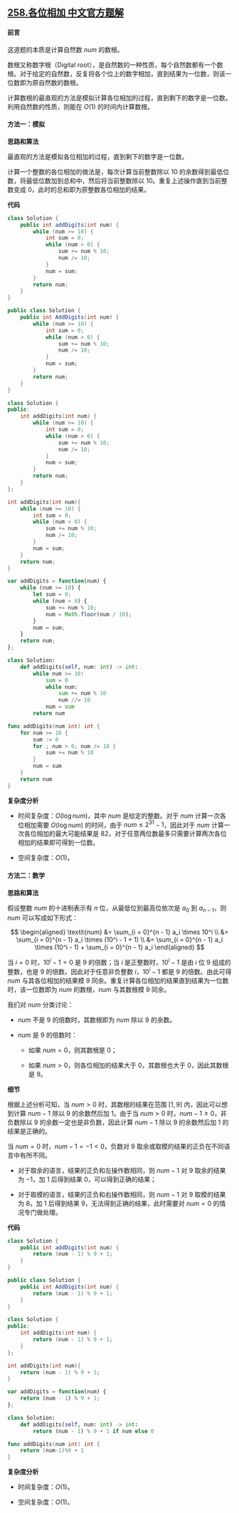 ## [258.各位相加 中文官方题解](https://leetcode.cn/problems/add-digits/solutions/100000/ge-wei-xiang-jia-by-leetcode-solution-u4kj)
#### 前言

这道题的本质是计算自然数 $\textit{num}$ 的数根。

数根又称数字根（$\text{Digital root}$），是自然数的一种性质，每个自然数都有一个数根。对于给定的自然数，反复将各个位上的数字相加，直到结果为一位数，则该一位数即为原自然数的数根。

计算数根的最直观的方法是模拟计算各位相加的过程，直到剩下的数字是一位数。利用自然数的性质，则能在 $O(1)$ 的时间内计算数根。

#### 方法一：模拟

**思路和算法**

最直观的方法是模拟各位相加的过程，直到剩下的数字是一位数。

计算一个整数的各位相加的做法是，每次计算当前整数除以 $10$ 的余数得到最低位数，将最低位数加到总和中，然后将当前整数除以 $10$。重复上述操作直到当前整数变成 $0$，此时的总和即为原整数各位相加的结果。

**代码**

```Java [sol1-Java]
class Solution {
    public int addDigits(int num) {
        while (num >= 10) {
            int sum = 0;
            while (num > 0) {
                sum += num % 10;
                num /= 10;
            }
            num = sum;
        }
        return num;
    }
}
```

```C# [sol1-C#]
public class Solution {
    public int AddDigits(int num) {
        while (num >= 10) {
            int sum = 0;
            while (num > 0) {
                sum += num % 10;
                num /= 10;
            }
            num = sum;
        }
        return num;
    }
}
```

```C++ [sol1-C++]
class Solution {
public:
    int addDigits(int num) {
        while (num >= 10) {
            int sum = 0;
            while (num > 0) {
                sum += num % 10;
                num /= 10;
            }
            num = sum;
        }
        return num;
    }
};
```

```C [sol1-C]
int addDigits(int num){
    while (num >= 10) {
        int sum = 0;
        while (num > 0) {
            sum += num % 10;
            num /= 10;
        }
        num = sum;
    }
    return num;
}
```

```JavaScript [sol1-JavaScript]
var addDigits = function(num) {
    while (num >= 10) {
        let sum = 0;
        while (num > 0) {
            sum += num % 10;
            num = Math.floor(num / 10);
        }
        num = sum;
    }
    return num;
};
```

```Python [sol1-Python3]
class Solution:
    def addDigits(self, num: int) -> int:
        while num >= 10:
            sum = 0
            while num:
                sum += num % 10
                num //= 10
            num = sum
        return num
```

```go [sol1-Golang]
func addDigits(num int) int {
    for num >= 10 {
        sum := 0
        for ; num > 0; num /= 10 {
            sum += num % 10
        }
        num = sum
    }
    return num
}
```

**复杂度分析**

- 时间复杂度：$O(\log \textit{num})$，其中 $\textit{num}$ 是给定的整数。对于 $\textit{num}$ 计算一次各位相加需要 $O(\log \textit{num})$ 的时间，由于 $\textit{num} \le 2^{31} - 1$，因此对于 $\textit{num}$ 计算一次各位相加的最大可能结果是 $82$，对于任意两位数最多只需要计算两次各位相加的结果即可得到一位数。

- 空间复杂度：$O(1)$。

#### 方法二：数学

**思路和算法**

假设整数 $\textit{num}$ 的十进制表示有 $n$ 位，从最低位到最高位依次是 $a_0$ 到 $a_{n - 1}$，则 $\textit{num}$ 可以写成如下形式：

$$
\begin{aligned}
\textit{num} &= \sum_{i = 0}^{n - 1} a_i \times 10^i \\
&= \sum_{i = 0}^{n - 1} a_i \times (10^i - 1 + 1) \\
&= \sum_{i = 0}^{n - 1} a_i \times (10^i - 1) + \sum_{i = 0}^{n - 1} a_i
\end{aligned}
$$

当 $i = 0$ 时，$10^i - 1 = 0$ 是 $9$ 的倍数；当 $i$ 是正整数时，$10^i - 1$ 是由 $i$ 位 $9$ 组成的整数，也是 $9$ 的倍数。因此对于任意非负整数 $i$，$10^i - 1$ 都是 $9$ 的倍数。由此可得 $\textit{num}$ 与其各位相加的结果模 $9$ 同余。重复计算各位相加的结果直到结果为一位数时，该一位数即为 $\textit{num}$ 的数根，$\textit{num}$ 与其数根模 $9$ 同余。

我们对 $\textit{num}$ 分类讨论：

- $\textit{num}$ 不是 $9$ 的倍数时，其数根即为 $\textit{num}$ 除以 $9$ 的余数。

- $\textit{num}$ 是 $9$ 的倍数时：

  - 如果 $\textit{num} = 0$，则其数根是 $0$；

  - 如果 $\textit{num} > 0$，则各位相加的结果大于 $0$，其数根也大于 $0$，因此其数根是 $9$。

**细节**

根据上述分析可知，当 $\textit{num} > 0$ 时，其数根的结果在范围 $[1, 9]$ 内，因此可以想到计算 $\textit{num} - 1$ 除以 $9$ 的余数然后加 $1$。由于当 $\textit{num} > 0$ 时，$\textit{num} - 1 \ge 0$，非负数除以 $9$ 的余数一定也是非负数，因此计算 $\textit{num} - 1$ 除以 $9$ 的余数然后加 $1$ 的结果是正确的。

当 $\textit{num} = 0$ 时，$\textit{num} - 1 = -1 < 0$，负数对 $9$ 取余或取模的结果的正负在不同语言中有所不同。

- 对于取余的语言，结果的正负和左操作数相同，则 $\textit{num} - 1$ 对 $9$ 取余的结果为 $-1$，加 $1$ 后得到结果 $0$，可以得到正确的结果；

- 对于取模的语言，结果的正负和右操作数相同，则 $\textit{num} - 1$ 对 $9$ 取模的结果为 $8$，加 $1$ 后得到结果 $9$，无法得到正确的结果，此时需要对 $\textit{num} = 0$ 的情况专门做处理。

**代码**

```Java [sol2-Java]
class Solution {
    public int addDigits(int num) {
        return (num - 1) % 9 + 1;
    }
}
```

```C# [sol2-C#]
public class Solution {
    public int AddDigits(int num) {
        return (num - 1) % 9 + 1;
    }
}
```

```C++ [sol2-C++]
class Solution {
public:
    int addDigits(int num) {
        return (num - 1) % 9 + 1;
    }
};
```

```C [sol2-C]
int addDigits(int num){
    return (num - 1) % 9 + 1;
}
```

```JavaScript [sol2-JavaScript]
var addDigits = function(num) {
    return (num - 1) % 9 + 1;
};
```

```Python [sol2-Python3]
class Solution:
    def addDigits(self, num: int) -> int:
        return (num - 1) % 9 + 1 if num else 0
```

```go [sol2-Golang]
func addDigits(num int) int {
    return (num-1)%9 + 1
}
```

**复杂度分析**

- 时间复杂度：$O(1)$。

- 空间复杂度：$O(1)$。